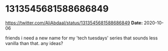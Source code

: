 # 1313545681588686849
https://twitter.com/AliAbdaal/status/1313545681588686849
**Date:** 2020-10-06

friends i need a new name for my 'tech tuesdays' series that sounds less vanilla than that. any ideas?
